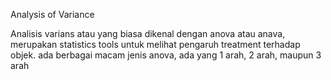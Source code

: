 Analysis of Variance

Analisis varians atau yang biasa dikenal dengan anova atau anava, merupakan statistics tools untuk melihat pengaruh treatment terhadap objek. ada berbagai macam jenis anova, ada yang 1 arah, 2 arah, maupun 3 arah
